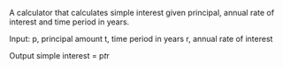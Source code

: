 A calculator that calculates simple interest given principal, annual rate of interest and time period in years.

Input:
    p, principal amount
    t, time period in years
    r, annual rate of interest
   
Output
   simple interest = p*t*r
